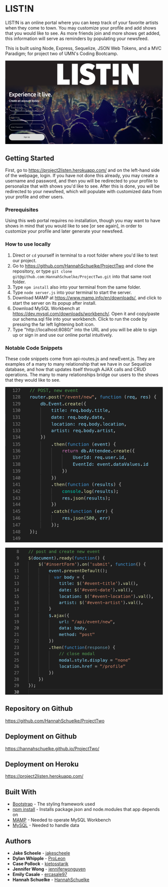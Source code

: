 # LIST!N 

LIST!N is an online portal where you can keep track of your favorite artists when they come to town. You may customize your profile and add shows that you would like to see. As more friends join and more shows get added, this information will serve as reminders by populating your newsfeed. 

This is built using Node, Express, Sequelize, JSON Web Tokens, and a MVC Paradigm; for project two of UMN's Coding Bootcamp. 

![](public/img/homePage.png)

## Getting Started

First, go to https://project2listen.herokuapp.com/ and on the left-hand side of the webpage, login. If you have not done this already, you may create a username and password, and then you will be redirected to your profile to personalize that with shows you'd like to see. After this is done, you will be redirected to your newsfeed, which will populate with customized data from your profile and other users. 

### Prerequisites

Using this web portal requires no installation, though you may want to have shows in mind that you would like to see [or see again], in order to customize your profile and later generate your newsfeed. 

### How to use locally

1. Direct or `cd` yourself in terminal to a root folder where you'd like to test our project. 
2. Go to https://github.com/HannahSchuelke/ProjectTwo and clone the repository, or type `git clone git@github.com:HannahSchuelke/ProjectTwo.git` into that same root folder.  
3. Type `npm install` also into your terminal from the same folder. 
4. Type `node server.js` into your terminal to start the server.
5. Download MAMP at https://www.mamp.info/en/downloads/, and click to start the server on its popup after install.
6. Download MySQL Workbench at https://dev.mysql.com/downloads/workbench/. Open it and copy/paste our schema.sql file into your workbench. Click to run the code by pressing the far left lightening bolt icon. 
7. Type "http://localhost:8080/" into the URL and you will be able to sign up or sign in and use our online portal intuitively. 


### Notable Code Snippets

These code snippets come from api-routes.js and newEvent.js. They are examples of a many to many relationship that we have in our Sequelize database, and how that updates itself through AJAX calls and CRUD operations. The many to many relationships bridge our users to the shows that they would like to see.

![](public/img/codeSnippet.png)

![](public/img/codeSnippetTwo.png)

## Repository on Github

https://github.com/HannahSchuelke/ProjectTwo

## Deployment on Github

https://hannahschuelke.github.io/ProjectTwo/

## Deployment on Heroku

https://project2listen.herokuapp.com/

## Built With

* [Bootstrap](https://getbootstrap.com/docs/4.3/getting-started/download/) - The styling framework used
* [npm install](https://docs.npmjs.com/cli/install) - Installs package.json and node.modules that app depends on
* [MAMP](https://www.mamp.info/en/downloads/) - Needed to operate MySQL Workbench
* [MySQL](https://dev.mysql.com/downloads/workbench/) - Needed to handle data

## Authors

* **Jake Scheele** - [jakescheele](https://github.com/jakescheele)
* **Dylan Whipple** - [ProLeon](https://github.com/ProLeon)
* **Case Pollock** - [kietosstarik](https://github.com/kietosstarik)
* **Jennifer Wong** - [jenniferwonguyen](https://github.com/jenniferwonguyen)
* **Emily Casale** - [ercasale97](https://github.com/ercasale97)
* **Hannah Schuelke** - [HannahSchuelke](https://github.com/HannahSchuelke)